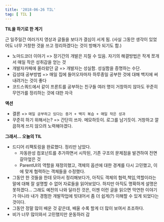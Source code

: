 ```yaml
---
title: '2018-06-26 TIL'
tag: [ TIL ]
---
```



**TIL을 하기로 한 계기**  

근 일주일간 여러가지 영상과 글들을 보다가 결심이 서게 됨.
(사실 그동안 생각이 있었어도 너무 거창한 것을 쓰고 정리하겠다는 것이 방해가 되기도 함.)

* 노마드코더 이야기 => 장기간의 개발은 지칠 수 있음. 자기의 해결방법은 작게 쪼개서 매일 작은 성취감을 얻는 것
* 개발자카페에 올라왔던 글 => 개발자는 성실함. 성실함을 증명하는 수단.
* 김성태 공부방법 => 매일 집에 들어오자마자 하루종일 공부한 것에 대해 백지에 써내려가는 것이 좋다
* 코드스쿼드에서 같이 프론트를 공부하는 친구들 여러 명이 거창하지 않아도 꾸준히 무언가를 정리하는 것에 대한 자극


**액션**

* 결론 => `매일 공부하고 있다는 증거 + 백지 복습 + 매일 작은 성과`
* 꾸준히 하기 위해서는? => 간단히 쓰자. 메모하듯이. 로그를 남기듯이. 거창하고 깔끔하게 쓰지 않으려 노력해야겠다.


**그래서... 오늘의 TIL**

* 드디어 리팩토링을 완료했다. 정리만 남았다.
  * 자동완성 컴포넌트를 추가하면서 시작된, 기존 구조의 문제점을 발견하여 전면 갈아엎은 것
  * ParentUI의 역할을 재정의했고, 객체의 옵션에 대한 경계를 다시 고민했고, 이에 맞게 협력하는 객체들을 수정했다.
* 그동안 한 것들을 한데 모아서 정리해보다가, 아직도 객체의 협력,책임,역할이라는 말에 대해 잘 설명할 수 없어 자료들을 읽어보았다.
  하지만 아직도 명확하게 설명은 못하겠다... 그래도 예전의 나와 달라진 것은, 이젠 이런 글을 읽으면 막연한 이야기가 아니라 내가 경험한 개발작업에 빗대어서 좀 더 쉽게(?) 이해할 수 있게 되었다는 것이다.
* 그동안 정말 많이 배운 것 같은데, 배울 수록 할게 더 많이 보여서 초조하다.
* 비가 너무 많이와서 고민했지만 운동하러 감

